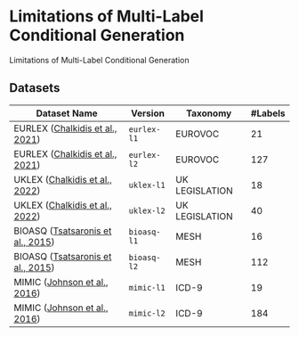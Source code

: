 # Limitations of Multi-Label Conditional Generation

Limitations of Multi-Label Conditional Generation

## Datasets


| Dataset Name                                                                                                        | Version     | Taxonomy       | #Labels |
|---------------------------------------------------------------------------------------------------------------------|-------------|----------------|---------|
| EURLEX ([Chalkidis et al., 2021](https://aclanthology.org/2021.emnlp-main.559/))                                    | `eurlex-l1` | EUROVOC        | 21      |
| EURLEX ([Chalkidis et al., 2021](https://aclanthology.org/2021.emnlp-main.559/))                                    | `eurlex-l2` | EUROVOC        | 127     |
| UKLEX  ([Chalkidis et al., 2022](https://aclanthology.org/2022.findings-acl.192/))                                  | `uklex-l1`  | UK LEGISLATION | 18      |
| UKLEX  ([Chalkidis et al., 2022](https://aclanthology.org/2022.findings-acl.192/))                                  | `uklex-l2`  | UK LEGISLATION | 40      |
| BIOASQ ([Tsatsaronis et al., 2015](https://bmcbioinformatics.biomedcentral.com/articles/10.1186/s12859-015-0564-6)) | `bioasq-l1` | MESH           | 16      |
| BIOASQ ([Tsatsaronis et al., 2015](https://bmcbioinformatics.biomedcentral.com/articles/10.1186/s12859-015-0564-6)) | `bioasq-l2` | MESH           | 112     |
| MIMIC  ([Johnson et al., 2016](https://www.nature.com/articles/sdata201635))                                        | `mimic-l1`  | ICD-9          | 19      |
| MIMIC  ([Johnson et al., 2016](https://www.nature.com/articles/sdata201635))                                        | `mimic-l2`  | ICD-9          | 184     |

